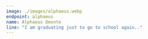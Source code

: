 ```yaml
---
image: ./images/alphaeus.webp
endpoint: alphaeus
name: Alphaeus Dmonte
line: "I am graduating just to go to school again.."
---
```

